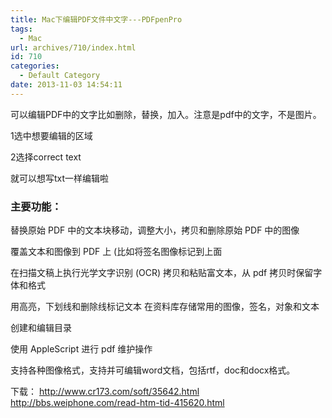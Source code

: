 ```yaml
---
title: Mac下编辑PDF文件中文字---PDFpenPro
tags:
  - Mac
url: archives/710/index.html
id: 710
categories:
  - Default Category
date: 2013-11-03 14:54:11
---
```


可以编辑PDF中的文字比如删除，替换，加入。注意是pdf中的文字，不是图片。 

1选中想要编辑的区域 

2选择correct text 

就可以想写txt一样编辑啦 

### 主要功能： 

替换原始 PDF 中的文本块移动，调整大小，拷贝和删除原始 PDF 中的图像 

覆盖文本和图像到 PDF 上 (比如将签名图像标记到上面 

在扫描文稿上执行光学文字识别 (OCR) 拷贝和粘贴富文本，从 pdf 拷贝时保留字体和格式 

用高亮，下划线和删除线标记文本 在资料库存储常用的图像，签名，对象和文本 

创建和编辑目录 

使用 AppleScript 进行 pdf 维护操作 

支持各种图像格式，支持并可编辑word文档，包括rtf，doc和docx格式。 

下载： http://www.cr173.com/soft/35642.html http://bbs.weiphone.com/read-htm-tid-415620.html